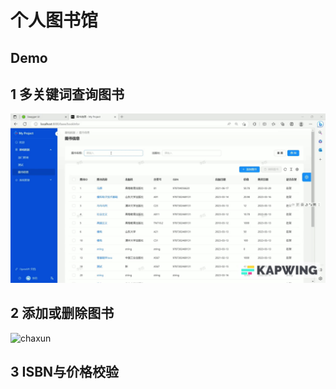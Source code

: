 # 个人图书馆
## Demo

## 1 多关键词查询图书

![chaxun](.\gif\chaxun.gif)

## 2 添加或删除图书

![chaxun](.\gif\add.gif)

## 3 ISBN与价格校验
